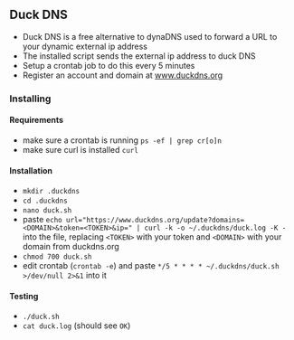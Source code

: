 ## Duck DNS

- Duck DNS is a free alternative to dynaDNS used to forward a URL to your dynamic external ip address
- The installed script sends the external ip address to duck DNS
- Setup a crontab job to do this every 5 minutes
- Register an account and domain at www.duckdns.org

### Installing

#### Requirements

- make sure a crontab is running
    `ps -ef | grep cr[o]n`
- make sure curl is installed
    `curl`

#### Installation

- `mkdir .duckdns`
- `cd .duckdns`
- `nano duck.sh`
- paste `echo url="https://www.duckdns.org/update?domains=<DOMAIN>&token=<TOKEN>&ip=" | curl -k -o ~/.duckdns/duck.log -K -`
into the file, replacing `<TOKEN>` with your token and `<DOMAIN>` with your domain from duckdns.org
- `chmod 700 duck.sh`
- edit crontab (`crontab -e`) and paste `*/5 * * * * ~/.duckdns/duck.sh >/dev/null 2>&1` into it

#### Testing

- `./duck.sh`
- `cat duck.log` (should see `OK`)
